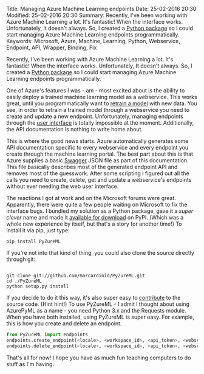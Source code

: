 Title: Managing Azure Machine Learning endpoints
Date: 25-02-2016 20:30
Modified: 25-02-2016 20:30
Summary: Recently, I've been working with Azure Machine Learning a lot. It's fantastic! When the interface works. Unfortunately, It doesn't always. So, I created a [Python package](https://pypi.python.org/pypi/PyZureML) so I could start managing Azure Machine Learning endpoints programmatically.
Keywords: Microsoft, Azure, Machine, Learning, Python, Webservice, Endpoint, API, Wrapper, Binding, Fix

Recently, I've been working with Azure Machine Learning a lot. It's fantastic! When the interface works. Unfortunately, It doesn't always.
So, I created a [Python package](https://pypi.python.org/pypi/PyZureML) so I could start managing Azure Machine Learning endpoints programmatically.

One of Azure's features I was - am - most excited about is the ability to easily deploy a trained machine learning model as a webservice. 
This works great, until you programmatically want to [retrain a model]() with new data. You see, in order to retrain a trained model through a webservice you need to create and update a new endpoint. 
Unfortunately, managing endpoints through the [user interface](https://manage.windowsazure.com/) is totally impossible at the moment. Additionally, the API documentation is nothing to write home about.

This is where the good news starts. Azure automatically generates some API documentation specific to every webservice and every endpoint you create through the machine learning portal.
The best part about this is that Azure supplies a basic [Swagger](https://swagger.io) JSON file as part of this documentation. This file basically describes most of the generated endpoint API and removes most of the guesswork.
After some scripting I figured out all the calls you need to create, delete, get and update a webservice's endpoints without ever needing the web user interface.

The reactions I got at work and on the Microsoft forums were great. Apparently, there were quite a few people waiting on Microsoft to fix the interface bugs.
I bundled my solution as a Python package, gave it a *super clever* name and made it [available for download](https://pypi.python.org/pypi/PyZureML) on PyPI. (Which was a whole new experience by itself, but that's a story for another time!)
To install it via pip, just type:

```
pip install PyZureML
```

If you're not into that kind of thing, you could also clone the source directly through git:

```

git clone git://github.com/marcardioid/PyZureML.git
cd ./PyZureML
python setup.py install
```

If you decide to do it this way, it's also super easy to [contribute](https://github.com/marcardioid/PyZureML) to the source code. (Hint hint!)
To use PyZureML - I admit I thought about using AzurePyML as a name - you need Python 3.x and the Requests module.
When you have both installed, using PyZureML is super easy. For example, this is how you create and delete an endpoint.

```Python
from PyZureML import endpoints
endpoints.create_endpoint(<locale>, <workspace_id>, <api_token>, <webservice_id>, <endpoint_name>, <description>)
endpoints.delete_endpoint(<locale>, <workspace_id>, <api_token>, <webservice_id>, <endpoint_name>)
```

That's all for now! I hope you have as much fun teaching computers to do stuff as I'm having.
